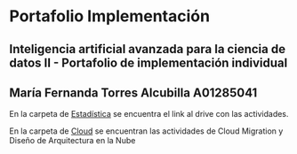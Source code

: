 # Portafolio Implementación
## Inteligencia artificial avanzada para la ciencia de datos II - Portafolio de implementación individual

## María Fernanda Torres Alcubilla A01285041

En la carpeta de [Estadística](Estadistica) se encuentra el link al drive con las actividades.

En la carpeta de [Cloud](Cloud) se encuentran las actividades de Cloud Migration y Diseño de Arquitectura en la Nube
